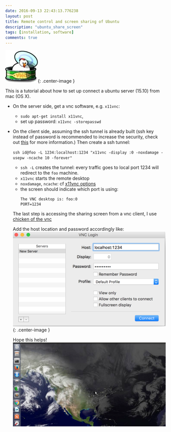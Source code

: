 ```yaml
---
date: 2016-09-13 22:43:13.776238
layout: post
title: Remote control and screen sharing of Ubuntu
description: "ubuntu_share_screen"
tags: [installation, software]
comments: true
---
```

![](/images/2016/chicken.jpg){: .center-image }

This is a tutorial about how to set up connect a ubuntu server (15.10) from mac (OS X).

<!--excerpt-->
- On the server side, get a vnc software, e.g. `x11vnc`: 

  * `sudo apt-get install x11vnc`,
  * set up password: `x11vnc -storepasswd`

- On the client side, assuming the ssh tunnel is already built (ssh key instead of password is recommended to increase the security, check out [this](http://askubuntu.com/questions/46930/how-can-i-set-up-password-less-ssh-login) for more information.) 
Then create a ssh tunnel:

  `ssh id@foo -L 1234:localhost:1234 "x11vnc -display :0 -noxdamage -usepw -ncache 10 -forever"`
  
  * `ssh -L` creates the tunnel: every traffic goes to local port 1234 will redirect to the `foo` machine.
  * `x11vnc` starts the remote desktop 
  * `noxdamage`, `ncache`: cf [x11vnc options](http://www.karlrunge.com/x11vnc/x11vnc_opts.html)
  * the screen should indicate which port is using:
    ```
    The VNC desktop is: foo:0
    PORT=1234
    ```

  The last step is accessing the sharing screen from a vnc client, I use [chicken of the vnc](https://sourceforge.net/projects/cotvnc/)

  Add the host location and password accordingly like: 
  ![](/images/2016/chicken_vnc_demo.png){: .center-image }

  Hope this helps! 
  ![](/images/2016/ubuntu.png)

